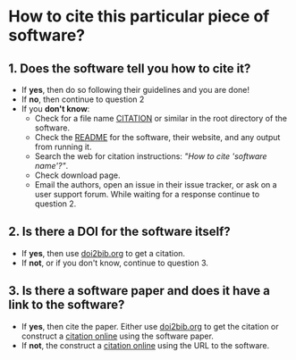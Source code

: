 # How to cite this particular piece of software?

## 1. Does the software tell you how to cite it?

* If **yes**, then do so following their guidelines and you are done!
* If **no**, then continue to question 2
* If you **don't know**:
    * Check for a file name [CITATION] or similar in the root directory of the
    software.
    * Check the [README] for the software, their website, and any output from
      running it.
    * Search the web for citation instructions: *"How to cite 'software name'?"*.
    * Check download page.
    * Email the authors, open an issue in their issue tracker, or ask on a user
      support forum. While waiting for a response continue to question 2.

## 2. Is there a DOI for the software itself?

* If **yes**, then use [doi2bib.org] to get a citation.
* If **not**, or if you don't know, continue to question 3.

## 3. Is there a software paper and does it have a link to the software?

 * If **yes**, then cite the paper. Either use [doi2bib.org] to get the
   citation or construct a [citation online] using the software paper.
 * If **not**, the construct a [citation online] using the URL to the software.

[CITATION]: http://www.software.ac.uk/blog/2013-09-02-encouraging-citation-software-introducing-citation-files

[README]: https://en.wikipedia.org/wiki/README

[citation online]: https://www.citethisforme.com/cite/software

[doi2bib.org]: http://www.doi2bib.org
